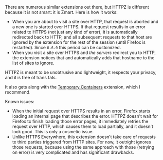 There are numerous similar extensions out there, but HTTPZ is different because it is not smart: it is Zmart. Here is how it works:
- When you are about to visit a site over HTTP, that request is aborted and a new one is started over HTTPS. If that request results in an error related to HTTPS (not just any kind of error), it is automatically redirected back to HTTP, and all subsequent requests to that host are ignored by the extension for the rest of the session (until Firefox is restarted). Since `0.6.0` this period can be customized.
- When you visit a site over HTTPS and *the servers* redirect you to HTTP, the extension notices that and automatically adds that hostname to the list of sites to ignore.

HTTPZ is meant to be unobtrusive and lightweight, it respects your privacy, and it is free of trans fats.

It also gets along with the [Temporary Containers][TC] extension, which I recommend.

Known issues:
- When the initial request over HTTPS results in an error, Firefox starts loading an internal page that describes the error. HTTPZ doesn't wait for Firefox to finish loading those error pages, it immediately retries the request over HTTP, which causes them to load partially, and it doesn't look good. This is only a cosmetic issue.
- Unlike HTTPS Everywhere, this extension doesn't take care of requests to third parties triggered from HTTP sites. For now, it outright ignores those requests, because using the same approach with those (retrying on error) is very complicated and has significant drawbacks.

[TC]: https://addons.mozilla.org/firefox/addon/temporary-containers/
